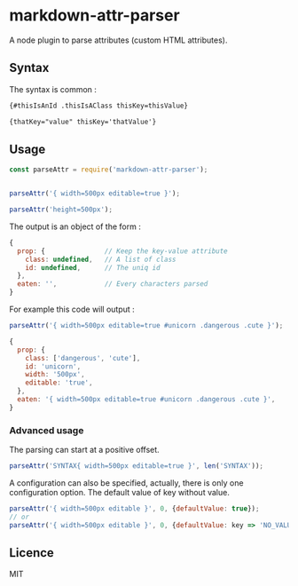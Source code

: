 # markdown-attr-parser

A node plugin to parse attributes (custom HTML attributes).

## Syntax

The syntax is common :

```markdown
{#thisIsAnId .thisIsAClass thisKey=thisValue}

{thatKey="value" thisKey='thatValue'}
```

## Usage

```js
const parseAttr = require('markdown-attr-parser');


parseAttr('{ width=500px editable=true }');

parseAttr('height=500px');
```

The output is an object of the form :

```js
{
  prop: {               // Keep the key-value attribute
    class: undefined,   // A list of class
    id: undefined,      // The uniq id
  },
  eaten: '',            // Every characters parsed
}
```

For example this code will output :

```js
parseAttr('{ width=500px editable=true #unicorn .dangerous .cute }');
```

```js
{
  prop: {
    class: ['dangerous', 'cute'],
    id: 'unicorn',
    width: '500px',
    editable: 'true',
  },
  eaten: '{ width=500px editable=true #unicorn .dangerous .cute }',
}
```

### Advanced usage

The parsing can start at a positive offset.

```js
parseAttr('SYNTAX{ width=500px editable=true }', len('SYNTAX'));
```

A configuration can also be specified, actually, there is only one configuration option.
The default value of key without value.

```js
parseAttr('{ width=500px editable }', 0, {defaultValue: true});
// or
parseAttr('{ width=500px editable }', 0, {defaultValue: key => 'NO_VALUE_FOR_'+key.toUpperCase()});
```

## Licence

MIT
